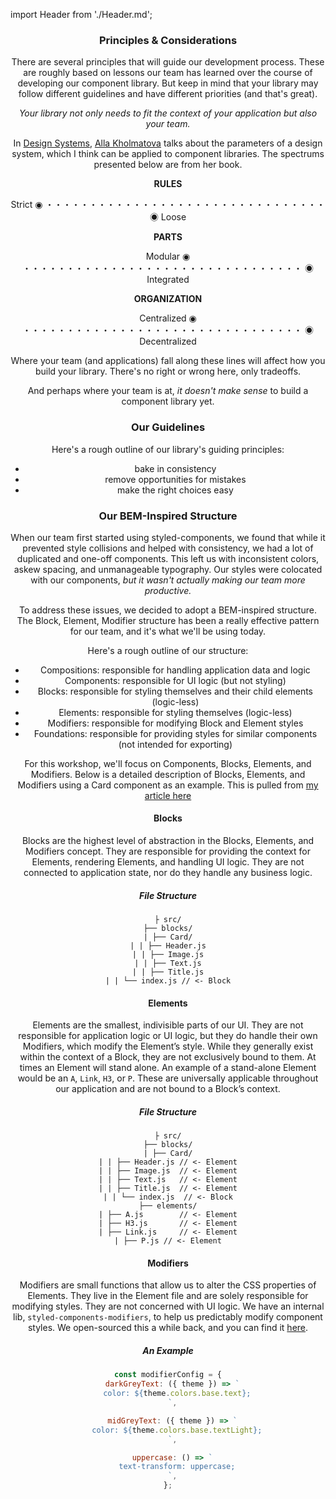 import Header from './Header.md';
<Header />

### Principles & Considerations

There are several principles that will guide our development process. These are roughly based on lessons our team has learned over the course of developing our component library. But keep in mind that your library may follow different guidelines and have different priorities (and that's great).

_Your library not only needs to fit the context of your application but also your team._

In [Design Systems](https://www.smashingmagazine.com/design-systems-book/), [Alla Kholmatova](https://twitter.com/craftui) talks about the parameters of a design system, which I think can be applied to component libraries. The spectrums presented below are from her book.

**RULES**

Strict ◉ ・・・・・・・・・・・・・・・・・・・・・・・・・・・・・・・・ ◉ Loose

**PARTS**

Modular ◉ ・・・・・・・・・・・・・・・・・・・・・・・・・・・・・・・・ ◉ Integrated

**ORGANIZATION**

Centralized ◉ ・・・・・・・・・・・・・・・・・・・・・・・・・・・・・・・・ ◉ Decentralized

Where your team (and applications) fall along these lines will affect how you build your library. There's no right or wrong here, only tradeoffs.

And perhaps where your team is at, _it doesn't make sense_ to build a component library yet.

### Our Guidelines

Here's a rough outline of our library's guiding principles:

* bake in consistency
* remove opportunities for mistakes
* make the right choices easy

### Our BEM-Inspired Structure

When our team first started using styled-components, we found that while it prevented style collisions and helped with consistency, we had a lot of duplicated and one-off components. This left us with inconsistent colors, askew spacing, and unmanageable typography. Our styles were colocated with our components, _but it wasn't actually making our team more productive._

To address these issues, we decided to adopt a BEM-inspired structure. The Block, Element, Modifier structure has been a really effective pattern for our team, and it's what we'll be using today.

Here's a rough outline of our structure:

* Compositions: responsible for handling application data and logic
* Components: responsible for UI logic (but not styling)
* Blocks: responsible for styling themselves and their child elements (logic-less)
* Elements: responsible for styling themselves (logic-less)
* Modifiers: responsible for modifying Block and Element styles
* Foundations: responsible for providing styles for similar components (not intended for exporting)

For this workshop, we'll focus on Components, Blocks, Elements, and Modifiers. Below is a detailed description of Blocks, Elements, and Modifiers using a Card component as an example. This is pulled from [my article here](https://tech.decisiv.com/structuring-our-styled-components-part-i-2bf21fa64b28)

#### Blocks

Blocks are the highest level of abstraction in the Blocks, Elements, and Modifiers concept. They are responsible for providing the context for Elements, rendering Elements, and handling UI logic. They are not connected to application state, nor do they handle any business logic.

##### File Structure

```
├ src/
├── blocks/
| ├── Card/
| | ├── Header.js
| | ├── Image.js
| | ├── Text.js
| | ├── Title.js
| | └── index.js // <- Block
```

#### Elements

Elements are the smallest, indivisible parts of our UI. They are not responsible for application logic or UI logic, but they do handle their own Modifiers, which modify the Element’s style. While they generally exist within the context of a Block, they are not exclusively bound to them. At times an Element will stand alone. An example of a stand-alone Element would be an `A`, `Link`, `H3`, or `P`. These are universally applicable throughout our application and are not bound to a Block’s context.

##### File Structure

```
├ src/
├── blocks/
| ├── Card/
| | ├── Header.js // <- Element
| | ├── Image.js  // <- Element
| | ├── Text.js   // <- Element
| | ├── Title.js  // <- Element
| | └── index.js  // <- Block
├── elements/
| ├── A.js        // <- Element
| ├── H3.js       // <- Element
| ├── Link.js     // <- Element
| ├── P.js // <- Element
```

#### Modifiers

Modifiers are small functions that allow us to alter the CSS properties of Elements. They live in the Element file and are solely responsible for modifying styles. They are not concerned with UI logic. We have an internal lib, `styled-components-modifiers`, to help us predictably modify component styles. We open-sourced this a while back, and you can find it [here](https://github.com/Decisiv/styled-components-modifiers).

##### An Example

```js
const modifierConfig = {
  darkGreyText: ({ theme }) => `
    color: ${theme.colors.base.text};
  `,

  midGreyText: ({ theme }) => `
    color: ${theme.colors.base.textLight};
  `,

  uppercase: () => `
    text-transform: uppercase;
  `,
};
```
